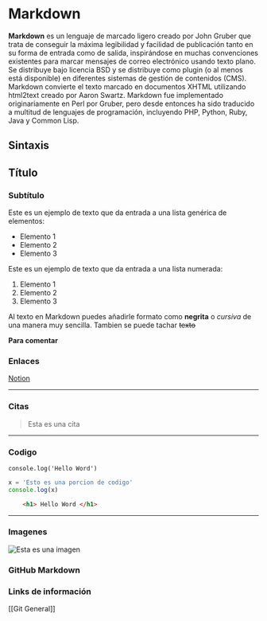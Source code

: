 # Markdown
**Markdown** es un lenguaje de marcado ligero creado por John Gruber que trata de conseguir la máxima legibilidad y facilidad de publicación tanto en su forma de entrada como de salida, inspirándose en muchas convenciones existentes para marcar mensajes de correo electrónico usando texto plano. Se distribuye bajo licencia BSD y se distribuye como plugin (o al menos está disponible) en diferentes sistemas de gestión de contenidos (CMS). Markdown convierte el texto marcado en documentos XHTML utilizando html2text creado por Aaron Swartz. Markdown fue implementado originariamente en Perl por Gruber, pero desde entonces ha sido traducido a multitud de lenguajes de programación, incluyendo PHP, Python, Ruby, Java y Common Lisp.

## Sintaxis
## Título
### Subtítulo
Este es un ejemplo de texto que da entrada a una lista genérica de elementos:
- Elemento 1
- Elemento 2
- Elemento 3

Este es un ejemplo de texto que da entrada a una lista numerada:
1. Elemento 1
2. Elemento 2
3. Elemento 3

Al texto en Markdown puedes añadirle formato como **negrita** o *cursiva* de una manera muy sencilla. Tambien se puede tachar ~~texto~~ 

**Para comentar** <!-- Esto es un comentario -->

### Enlaces
[Notion](https://www.notion.com)

---

### Citas
> Esta es una cita

---
### Codigo
`console.log('Hello Word')`

```javascript
x = 'Esto es una porcion de codigo'
console.log(x)
```

```HTML
	<h1> Hello Word </h1>
```

---
### Imagenes
![Esta es una imagen](https://cdn.pixabay.com/photo/2021/12/11/07/50/forest-6862143_960_720.jpg "Imagenes de forest")

### GitHub Markdown

### Links de información
[[Git General]]

